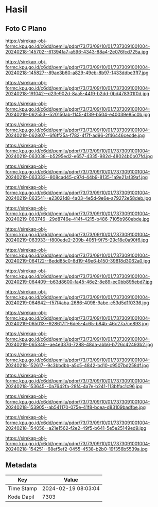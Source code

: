 # Hasil

## Foto C Plano

https://sirekap-obj-formc.kpu.go.id/c6dd/pemilu/pdpr/73/73/09/10/01/7373091001004-20240218-145702--61394fa7-a596-4343-88a4-2e076fcd725a.jpg

https://sirekap-obj-formc.kpu.go.id/c6dd/pemilu/pdpr/73/73/09/10/01/7373091001004-20240218-145827--89ae3b60-a829-49eb-8b97-1433ddbe3ff7.jpg

https://sirekap-obj-formc.kpu.go.id/c6dd/pemilu/pdpr/73/73/09/10/01/7373091001004-20240218-191042--d23e902d-8aa5-44f9-b2dd-0bd478301f0d.jpg

https://sirekap-obj-formc.kpu.go.id/c6dd/pemilu/pdpr/73/73/09/10/01/7373091001004-20240219-062553--520150ab-f145-4139-b504-e40039e85c0b.jpg

https://sirekap-obj-formc.kpu.go.id/c6dd/pemilu/pdpr/73/73/09/10/01/7373091001004-20240219-062807--6f6ff25a-f782-4f7f-ad96-2f46446cecde.jpg

https://sirekap-obj-formc.kpu.go.id/c6dd/pemilu/pdpr/73/73/09/10/01/7373091001004-20240219-063038--b5295ed2-e657-4335-982d-48024b0b07fd.jpg

https://sirekap-obj-formc.kpu.go.id/c6dd/pemilu/pdpr/73/73/09/10/01/7373091001004-20240219-063333--808cad45-c97d-44b9-8135-1a9e21af39af.jpg

https://sirekap-obj-formc.kpu.go.id/c6dd/pemilu/pdpr/73/73/09/10/01/7373091001004-20240219-063541--e23021d8-4a03-4e5d-9e6e-a79272e58deb.jpg

https://sirekap-obj-formc.kpu.go.id/c6dd/pemilu/pdpr/73/73/09/10/01/7373091001004-20240219-063746--29d8746e-414f-4215-b486-7105b960ebde.jpg

https://sirekap-obj-formc.kpu.go.id/c6dd/pemilu/pdpr/73/73/09/10/01/7373091001004-20240219-063933--f800ede2-209b-4051-9f75-29c18e0a90f6.jpg

https://sirekap-obj-formc.kpu.go.id/c6dd/pemilu/pdpr/73/73/09/10/01/7373091001004-20240219-064122--8edd85c0-8d19-49e6-b150-39818d3062a0.jpg

https://sirekap-obj-formc.kpu.go.id/c6dd/pemilu/pdpr/73/73/09/10/01/7373091001004-20240219-064409--b63d8600-fa45-46e2-8e89-ec0bb895ebd7.jpg

https://sirekap-obj-formc.kpu.go.id/c6dd/pemilu/pdpr/73/73/09/10/01/7373091001004-20240219-064642--f57f4aba-2686-4098-9abe-c53d5d1f0336.jpg

https://sirekap-obj-formc.kpu.go.id/c6dd/pemilu/pdpr/73/73/09/10/01/7373091001004-20240219-065013--928617f1-6de5-4c65-b84b-46c27a7ce893.jpg

https://sirekap-obj-formc.kpu.go.id/c6dd/pemilu/pdpr/73/73/09/10/01/7373091001004-20240219-065349--ae4e337d-7288-48da-abb6-b726c42493b2.jpg

https://sirekap-obj-formc.kpu.go.id/c6dd/pemilu/pdpr/73/73/09/10/01/7373091001004-20240218-152617--9c3bbdbb-a5c5-4842-bd10-c9507bd258df.jpg

https://sirekap-obj-formc.kpu.go.id/c6dd/pemilu/pdpr/73/73/09/10/01/7373091001004-20240218-153645--0a7642fa-28f4-4a7e-b241-113bffac1c96.jpg

https://sirekap-obj-formc.kpu.go.id/c6dd/pemilu/pdpr/73/73/09/10/01/7373091001004-20240218-153905--ab541170-075e-41f8-bcea-d83109badfbe.jpg

https://sirekap-obj-formc.kpu.go.id/c6dd/pemilu/pdpr/73/73/09/10/01/7373091001004-20240218-154056--a21e1562-f2e2-49f5-b641-5e5e25149ed9.jpg

https://sirekap-obj-formc.kpu.go.id/c6dd/pemilu/pdpr/73/73/09/10/01/7373091001004-20240218-154251--68ef5ef2-0455-4538-b2b0-19f356b5539a.jpg


## Metadata

| Key        | Value               |
| ---------- | ------------------- |
| Time Stamp | 2024-02-19 08:03:04 |
| Kode Dapil | 7303                |



